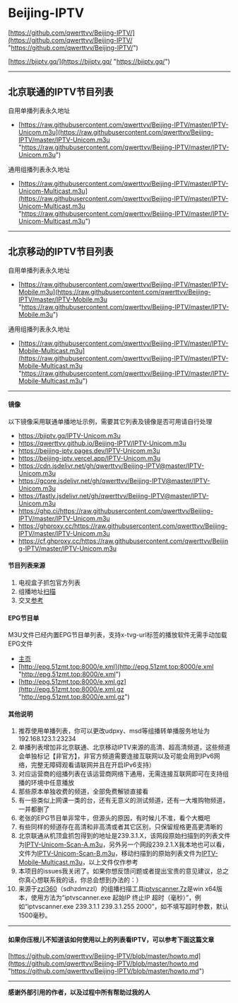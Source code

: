 # Beijing-IPTV 

[https://github.com/qwerttvv/Beijing-IPTV/](https://github.com/qwerttvv/Beijing-IPTV/ "https://github.com/qwerttvv/Beijing-IPTV/")

[https://bjiptv.gq/](https://bjiptv.gq/ "https://bjiptv.gq/")

------------

## 北京联通的IPTV节目列表

自用单播列表永久地址
- [https://raw.githubusercontent.com/qwerttvv/Beijing-IPTV/master/IPTV-Unicom.m3u](https://raw.githubusercontent.com/qwerttvv/Beijing-IPTV/master/IPTV-Unicom.m3u "https://raw.githubusercontent.com/qwerttvv/Beijing-IPTV/master/IPTV-Unicom.m3u")

通用组播列表永久地址
- [https://raw.githubusercontent.com/qwerttvv/Beijing-IPTV/master/IPTV-Unicom-Multicast.m3u](https://raw.githubusercontent.com/qwerttvv/Beijing-IPTV/master/IPTV-Unicom-Multicast.m3u "https://raw.githubusercontent.com/qwerttvv/Beijing-IPTV/master/IPTV-Unicom-Multicast.m3u")

------------

## 北京移动的IPTV节目列表

自用单播列表永久地址
- [https://raw.githubusercontent.com/qwerttvv/Beijing-IPTV/master/IPTV-Mobile.m3u](https://raw.githubusercontent.com/qwerttvv/Beijing-IPTV/master/IPTV-Mobile.m3u "https://raw.githubusercontent.com/qwerttvv/Beijing-IPTV/master/IPTV-Mobile.m3u")

通用组播列表永久地址
- [https://raw.githubusercontent.com/qwerttvv/Beijing-IPTV/master/IPTV-Mobile-Multicast.m3u](https://raw.githubusercontent.com/qwerttvv/Beijing-IPTV/master/IPTV-Mobile-Multicast.m3u "https://raw.githubusercontent.com/qwerttvv/Beijing-IPTV/master/IPTV-Mobile-Multicast.m3u")

------------

#### 镜像
以下镜像采用联通单播地址示例，需要其它列表及镜像是否可用请自行处理
- https://bjiptv.gq/IPTV-Unicom.m3u
- https://qwerttvv.github.io/Beijing-IPTV/IPTV-Unicom.m3u
- https://beijing-iptv.pages.dev/IPTV-Unicom.m3u
- https://beijing-iptv.vercel.app/IPTV-Unicom.m3u
- https://cdn.jsdelivr.net/gh/qwerttvv/Beijing-IPTV@master/IPTV-Unicom.m3u
- https://gcore.jsdelivr.net/gh/qwerttvv/Beijing-IPTV@master/IPTV-Unicom.m3u
- https://fastly.jsdelivr.net/gh/qwerttvv/Beijing-IPTV@master/IPTV-Unicom.m3u
- https://ghp.ci/https://raw.githubusercontent.com/qwerttvv/Beijing-IPTV/master/IPTV-Unicom.m3u
- https://ghproxy.cc/https://raw.githubusercontent.com/qwerttvv/Beijing-IPTV/master/IPTV-Unicom.m3u
- https://cf.ghproxy.cc/https://raw.githubusercontent.com/qwerttvv/Beijing-IPTV/master/IPTV-Unicom.m3u

#### 节目列表来源
1. 电视盒子抓包官方列表
2. 组播地址[扫描](https://raw.githubusercontent.com/qwerttvv/Beijing-IPTV/master/iptvscanner.7z "扫描")
3. 交叉[参考](https://github.com/islercn/BeiJing-Unicom-IPTV-List "参考")

#### EPG节目单
M3U文件已经内置EPG节目单列表，支持x-tvg-url标签的播放软件无需手动加载EPG文件
- [主页](http://epg.51zmt.top:8000/ "主页")
- [http://epg.51zmt.top:8000/e.xml](http://epg.51zmt.top:8000/e.xml "http://epg.51zmt.top:8000/e.xml")
- [http://epg.51zmt.top:8000/e.xml.gz](http://epg.51zmt.top:8000/e.xml.gz "http://epg.51zmt.top:8000/e.xml.gz")

#### 其他说明
1. 推荐使用单播列表，你可以更改udpxy、msd等组播转单播服务地址为192.168.123.1:23234
2. 单播列表增加非北京联通、北京移动IPTV来源的高清、超高清频道，这些频道会单独标记【非官方】，非官方频道需要连接互联网以及可能会用到IPv6网络，完整无障碍观看请联网并且在开启IPv6支持）
3. 对应运营商的组播列表在该运营商网络下通用，无需连接互联网即可在支持组播的环境中任意播放
4. 那些原本单独收费的频道，全部免费解锁直接看
5. 有一些类似上网课一类的台，还有无意义的测试频道，还有一大堆购物频道，一并都删了
6. 老张的EPG节目单非常牛，但源头的原因，有时候儿不准，看个大概吧
7. 有些同样的频道存在高清和非高清或者其它区别，只保留规格更高更清晰的
8. 北京联通从机顶盒抓包得到的地址是239.3.1.X，该网段原始扫描到的列表文件为[IPTV-Unicom-Scan-A.m3u](https://raw.githubusercontent.com/qwerttvv/Beijing-IPTV/master/IPTV-Unicom-Scan-A.m3u "IPTV-Unicom-Scan-A.m3u")，另外另一个网段239.2.1.X我本地也可以看，文件为[IPTV-Unicom-Scan-B.m3u](https://raw.githubusercontent.com/qwerttvv/Beijing-IPTV/master/IPTV-Unicom-Scan-B.m3u "IPTV-Unicom-Scan-B.m3u")，移动扫描到的原始列表文件为[IPTV-Mobile-Multicast.m3u](https://raw.githubusercontent.com/qwerttvv/Beijing-IPTV/master/IPTV-Mobile-Multicast.m3u "IPTV-Mobile-Multicast.m3u")，以上文件仅作参考
9. 本项目的issues我关闭了。如果你想反馈问题或者提出宝贵的意见建议，总之你真心想联系我的话，你总会想到办法的：）
10. 来源于[zzl360](https://github.com/zzl360 "zzl360")（sdhzdmzzl）的组播扫描工具[iptvscanner.7z](https://raw.githubusercontent.com/qwerttvv/Beijing-IPTV/master/iptvscanner.7z "iptvscanner.7z")是win x64版本，使用方法为“iptvscanner.exe 起始IP 终止IP 超时（毫秒）”，例如“iptvscanner.exe 239.3.1.1 239.3.1.255 2000”，如不填写超时参数，默认1500毫秒。

------------

#### 如果你压根儿不知道该如何使用以上的列表看IPTV，可以参考下面这篇文章

[https://github.com/qwerttvv/Beijing-IPTV/blob/master/howto.md](https://github.com/qwerttvv/Beijing-IPTV/blob/master/howto.md "https://github.com/qwerttvv/Beijing-IPTV/blob/master/howto.md")

------------

**感谢外部引用的作者，以及过程中所有帮助过我的人**
